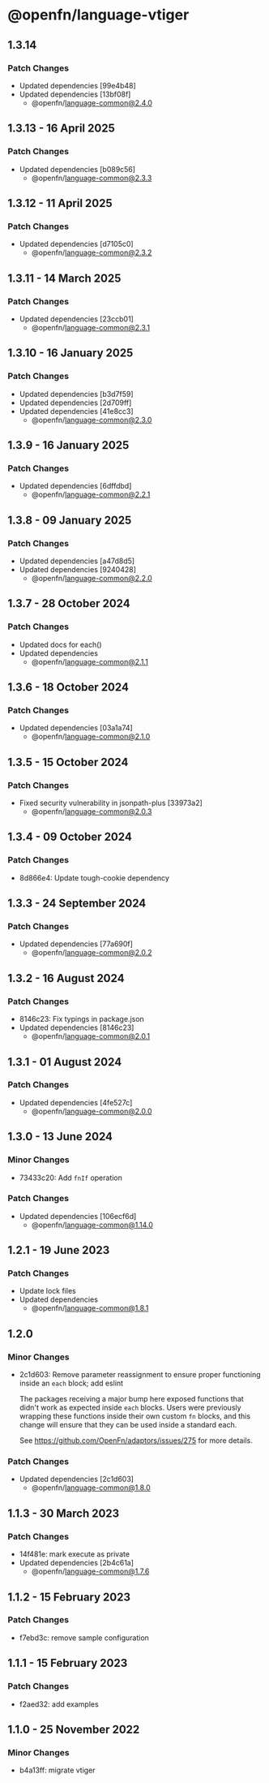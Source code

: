 # @openfn/language-vtiger

## 1.3.14

### Patch Changes

- Updated dependencies [99e4b48]
- Updated dependencies [13bf08f]
  - @openfn/language-common@2.4.0

## 1.3.13 - 16 April 2025

### Patch Changes

- Updated dependencies \[b089c56]
  - @openfn/language-common@2.3.3

## 1.3.12 - 11 April 2025

### Patch Changes

- Updated dependencies \[d7105c0]
  - @openfn/language-common@2.3.2

## 1.3.11 - 14 March 2025

### Patch Changes

- Updated dependencies \[23ccb01]
  - @openfn/language-common@2.3.1

## 1.3.10 - 16 January 2025

### Patch Changes

- Updated dependencies \[b3d7f59]
- Updated dependencies \[2d709ff]
- Updated dependencies \[41e8cc3]
  - @openfn/language-common@2.3.0

## 1.3.9 - 16 January 2025

### Patch Changes

- Updated dependencies \[6dffdbd]
  - @openfn/language-common@2.2.1

## 1.3.8 - 09 January 2025

### Patch Changes

- Updated dependencies \[a47d8d5]
- Updated dependencies \[9240428]
  - @openfn/language-common@2.2.0

## 1.3.7 - 28 October 2024

### Patch Changes

- Updated docs for each()
- Updated dependencies
  - @openfn/language-common@2.1.1

## 1.3.6 - 18 October 2024

### Patch Changes

- Updated dependencies \[03a1a74]
  - @openfn/language-common@2.1.0

## 1.3.5 - 15 October 2024

### Patch Changes

- Fixed security vulnerability in jsonpath-plus \[33973a2]
  - @openfn/language-common@2.0.3

## 1.3.4 - 09 October 2024

### Patch Changes

- 8d866e4: Update tough-cookie dependency

## 1.3.3 - 24 September 2024

### Patch Changes

- Updated dependencies \[77a690f]
  - @openfn/language-common@2.0.2

## 1.3.2 - 16 August 2024

### Patch Changes

- 8146c23: Fix typings in package.json
- Updated dependencies \[8146c23]
  - @openfn/language-common@2.0.1

## 1.3.1 - 01 August 2024

### Patch Changes

- Updated dependencies \[4fe527c]
  - @openfn/language-common@2.0.0

## 1.3.0 - 13 June 2024

### Minor Changes

- 73433c20: Add `fnIf` operation

### Patch Changes

- Updated dependencies \[106ecf6d]
  - @openfn/language-common@1.14.0

## 1.2.1 - 19 June 2023

### Patch Changes

- Update lock files
- Updated dependencies
  - @openfn/language-common@1.8.1

## 1.2.0

### Minor Changes

- 2c1d603: Remove parameter reassignment to ensure proper functioning inside an
  `each` block; add eslint

  The packages receiving a major bump here exposed functions that didn't work as
  expected inside `each` blocks. Users were previously wrapping these functions
  inside their own custom `fn` blocks, and this change will ensure that they can
  be used inside a standard each.

  See https://github.com/OpenFn/adaptors/issues/275 for more details.

### Patch Changes

- Updated dependencies \[2c1d603]
  - @openfn/language-common@1.8.0

## 1.1.3 - 30 March 2023

### Patch Changes

- 14f481e: mark execute as private
- Updated dependencies \[2b4c61a]
  - @openfn/language-common@1.7.6

## 1.1.2 - 15 February 2023

### Patch Changes

- f7ebd3c: remove sample configuration

## 1.1.1 - 15 February 2023

### Patch Changes

- f2aed32: add examples

## 1.1.0 - 25 November 2022

### Minor Changes

- b4a13ff: migrate vtiger
